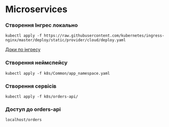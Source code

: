 # Microservices

### Створення Інгрес локально
```
kubectl apply -f https://raw.githubusercontent.com/kubernetes/ingress-nginx/master/deploy/static/provider/cloud/deploy.yaml
```
[Доки по інгресу](https://kubernetes.github.io/ingress-nginx/deploy/#quick-start)
### Створення неймспейсу
```
kubectl apply -f k8s/Common/app_namespace.yaml
```

### Створення сервісів
```
kubectl apply -f k8s/orders-api/
```

### Доступ до orders-api
```
localhost/orders
```
